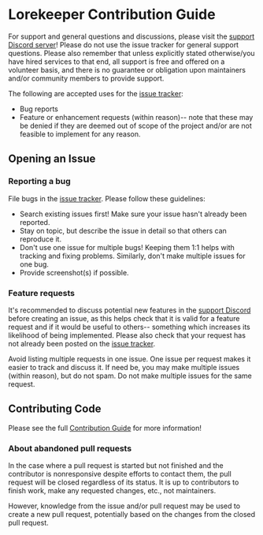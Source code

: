 # Lorekeeper Contribution Guide

For support and general questions and discussions, please visit the [support Discord server](https://discord.gg/U4JZfsu)! Please do not use the issue tracker for general support questions. Please also remember that unless explicitly stated otherwise/you have hired services to that end, all support is free and offered on a volunteer basis, and there is no guarantee or obligation upon maintainers and/or community members to provide support.

The following are accepted uses for the [issue tracker](https://github.com/corowne/Lorekeeper/issues):

- Bug reports
- Feature or enhancement requests (within reason)-- note that these may be denied if they are deemed out of scope of the project and/or are not feasible to implement for any reason.

## Opening an Issue

### Reporting a bug

File bugs in the [issue tracker](https://github.com/corowne/Lorekeeper/issues). Please follow these guidelines:

- Search existing issues first! Make sure your issue hasn't already been reported.
- Stay on topic, but describe the issue in detail so that others can reproduce it.
- Don't use one issue for multiple bugs! Keeping them 1:1 helps with tracking and fixing problems. Similarly, don't make multiple issues for one bug.
- Provide screenshot(s) if possible.

### Feature requests

It's recommended to discuss potential new features in the [support Discord](https://discord.gg/U4JZfsu) before creating an issue, as this helps check that it is valid for a feature request and if it would be useful to others-- something which increases its likelihood of being implemented. Please also check that your request has not already been posted on the [issue tracker](https://github.com/corowne/Lorekeeper/issues).

Avoid listing multiple requests in one issue. One issue per request makes it easier to track and discuss it. If need be, you may make multiple issues (within reason), but do not spam. Do not make multiple issues for the same request.

## Contributing Code

Please see the full [Contribution Guide](http://wiki.lorekeeper.me/index.php?title=Contributing_to_Lorekeeper) for more information!

### About abandoned pull requests

In the case where a pull request is started but not finished and the contributor is nonresponsive despite efforts to contact them, the pull request will be closed regardless of its status. It is up to contributors to finish work, make any requested changes, etc., not maintainers.

However, knowledge from the issue and/or pull request may be used to create a new pull request, potentially based on the changes from the closed pull request.
